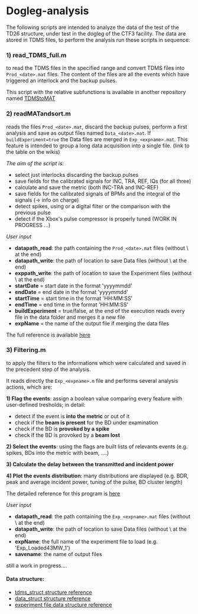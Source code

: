 # Dogleg-analysis
The following scripts are intended to analyze the data of the test of the TD26 structure, under test in the dogleg of the CTF3 facility.
The data are stored in TDMS files, to perform the analysis run these scripts in sequence:

### 1) read_TDMS_full.m

to read the TDMS files in the specified range and convert TDMS files into `Prod_<date>.mat` files. 
The content of the files are all the events which have triggered an interlock and the backup pulses.

This script with the relative subfunctions is available in another repository named [TDMStoMAT](https://github.com/esenes/TDMStoMAT)

### 2) readMATandsort.m

reads the files `Prod_<date>.mat`, discard the backup pulses, perform a first analysis and save as output files named `Data_<date>.mat`.
If `buildExperiment=true` the Data files are merged in `Exp_<expname>.mat`.
This feature is intended to group a long data acquisition into a single file. (link to the table on the wikis)

_The aim of the script is:_
- select just interlocks discarding the backup pulses
- save fields for the calibrated signals for INC, TRA, REF, IQs (for all three)
- calculate and save the metric (both INC-TRA and INC-REF)
- save fields for the calibrated signals of BPMs and the integral of the signals (-> info on charge)
- detect spikes, using or a digital filter or the comparison with the previous pulse
- detect if the Xbox's pulse compressor is properly tuned (WORK IN PROGRESS ...)

_User input_
* **datapath_read**:  the path containing the `Prod_<date>.mat` files (without \ at the end)
* **datapath_write**: the path of location to save Data files (without \ at the end)
* **exppath_write**: the path of location to save the Experiment files (without \ at the end)
* **startDate** = start date in the format 'yyyymmdd' 
* **endDate** =   end date in the format 'yyyymmdd'
* **startTime** = start time in the format 'HH:MM:SS'
* **endTime** =   end time in the format 'HH:MM:SS'
* **buildExperiment** = true/false, at the end of the execution reads every file in the data folder and merges it a new file
* **expName** = the name of the output file if merging the data files

The full reference is available [here](https://github.com/esenes/Dogleg-analysis/blob/master/manual/readMATandsort_guide.md)

### 3) Filtering.m

to apply the filters to the informations which were calculated and saved in the precedent step of the analysis.

It reads directly the `Exp_<expname>.m` file and performs several analysis actions, which are:

__1) Flag the events__: assign a boolean value comparing every feature with user-defined tresholds; in detail:
*  detect if the event is **into the metric** or out of it
*  check if the **beam is present** for the BD under examination
*  check if the BD is **provoked by a spike**
*  check if the BD is provoked by a **beam lost**
  
__2) Select the events__: using the flags are built lists of relevants events (e.g. spikes, BDs into the metric with beam, ....)

__3) Calculate the delay between the transmitted and incident power__

__4) Plot the events distribution__: many distributions are displayed (e.g. BDR, peak and average incident power, tuning of the pulse, BD cluster length)

The detailed reference for this program is [here](https://github.com/esenes/Dogleg-analysis/blob/master/manual/filtering%20guide.md)

_User input_
* **datapath_read**:  the path containing the `Exp_<expname>.mat` files (without \ at the end)
* **datapath_write**: the path of location to save Data files (without \ at the end)
* **expName**: the full name of the experiment file to load (e.g. 'Exp_Loaded43MW_1')
* **savename**: the name of output files 


still a work in progress.... 



#### Data structure:
* [tdms_struct structure reference](https://github.com/esenes/Dogleg-analysis/blob/master/manual/tdms_struct%20structure.md)
* [data_struct structure reference](https://github.com/esenes/Dogleg-analysis/blob/master/manual/data_struct%20structure.md)
* [experiment file data structure reference](https://github.com/esenes/Dogleg-analysis/blob/master/manual/experiment%20files.md)
